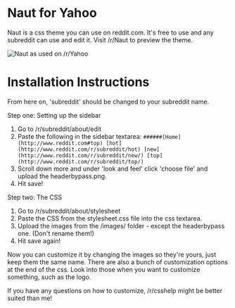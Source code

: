 Naut for Yahoo
===============

Naut is a css theme you can use on reddit.com. It's free to use and any subreddit can use and edit it. Visit /r/Naut to preview the theme.

![Naut as used on /r/Yahoo](http://i.imgur.com/Q4Dt3qD.png)


Installation Instructions
===============

From here on, 'subreddit' should be changed to your subreddit name.

Step one: Setting up the sidebar
  1. Go to /r/subreddit/about/edit
  2. Paste the following in the sidebar textarea: 
    `######[Home](http://www.reddit.com#top) [hot](http://www.reddit.com/r/subreddit/hot) [new](http://www.reddit.com/r/subreddit/new/) [top](http://www.reddit.com/r/subreddit/top/)`
  3. Scroll down more and under 'look and feel' click 'choose file' and upload the headerbypass.png. 
  4. Hit save!

Step two: The CSS
  1. Go to /r/subreddit/about/stylesheet
  2. Paste the CSS from the stylesheet.css file into the css textarea.
  3. Upload the images from the /images/ folder - except the headerbypass one. (Don't rename them!)
  4. Hit save again!


Now you can customize it by changing the images so they're yours, just keep them the same name. There are also a bunch of customization options at the end of the css. Look into those when you want to customize something, such as the logo.

If you have any questions on how to customize, /r/csshelp might be better suited than me!
